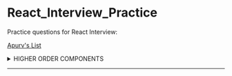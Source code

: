 # React_Interview_Practice
Practice questions for React Interview:

[Apurv's List](https://ak-react-slides.netlify.app/#0)
<details>
<summary>HIGHER ORDER COMPONENTS</summary>
<br>
[YT](https://www.youtube.com/watch?v=o22KRrxab18&list=PLmcRO0ZwQv4QMslGJQg7N8AzaHkC5pJ4t&index=28)  

Higher Order Component in React is defined a component which takes another component as input and may or may not return another component.
  
  <br>
  <br>

For example : Suppose you have two buttons to design – Login & Register – So you can design a button component – then pass it to another higher order component which will have additional functionalities like – styling – on Click – then the text

  

</details>

---
